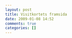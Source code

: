 ```yaml
---
layout: post
title: Visitkortets framsida
date: 2009-01-08 14:52
comments: true
categories: []
---
```


